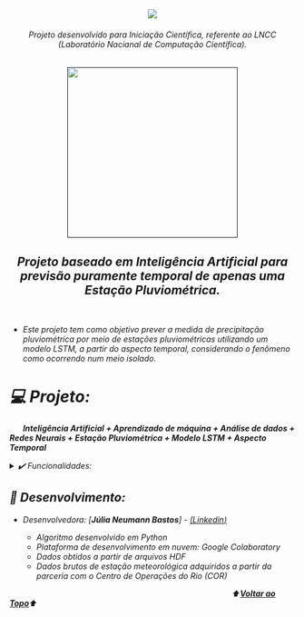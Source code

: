 <div align="center">
<img src="https://user-images.githubusercontent.com/91341760/211373546-a8e37d20-5140-4a21-8f05-b66780b816f9.png" />
</div>

<div align="center">
<i><h6>Projeto desenvolvido para Iniciação Científica, referente ao LNCC (Laboratório Nacianal de Computação Científica).
</div>
  
<a name="back-to-top">

<p align="center">
  <a href="">
    <img width="300px" src="" alt="">
   </a>
</p>

 <p>
    <h2 align="center">
 Projeto baseado em Inteligência Artificial para previsão puramente temporal de apenas uma Estação Pluviométrica.
  </h2>
  </p> 
  </br>
  
  - Este projeto tem como objetivo prever a medida de precipitação pluviométrica por meio de estações pluviométricas utilizando um modelo LSTM, a partir do aspecto temporal, considerando o fenômeno como ocorrendo num meio isolado.
  
  # 💻 Projeto:
&nbsp;&nbsp;&nbsp;&nbsp;&nbsp;&nbsp;**Inteligência Artificial + Aprendizado de máquina + Análise de dados + Redes Neurais +  Estação Pluviométrica + Modelo LSTM + Aspecto Temporal**


<details>
  <summary>✔️ Funcionalidades:</summary>
      <p align="justify">
      - Apresentação da região de interesse do projeto<br>
      - Análise de dados<br>
      - Trabalhando com formato de dados H5<br>
      - Pré-Processamento dos dados e suas estruturas<br>
      - Mapeamento do tensor a partir de um gerador<br>
      - Treinamento do modelo de LSTM<br>
      - Visualização dos resultados de predição com a biblioteca matplotlib.pyplot<br>
  </details>
  
  ## 🌱 Desenvolvimento:
- Desenvolvedora: [**Júlia Neumann Bastos**] - [(*Linkedin*)](https://www.linkedin.com/in/júlia-neumann/)

  - Algoritmo desenvolvido em Python
  - Plataforma de desenvolvimento em nuvem: Google Colaboratory
  - Dados obtidos a partir de arquivos HDF
  - *Dados brutos de estação meteorológica adquiridos a partir da parceria com o Centro de Operações do Rio (COR)*
  
  
</p>

&emsp;&emsp;&emsp;&emsp;&emsp;&emsp;&emsp;&emsp;&emsp;&emsp;&emsp;&emsp;&emsp;&emsp;&emsp;&emsp;&emsp;&emsp;&emsp;&emsp;&emsp;&emsp;&emsp;&emsp;&emsp;&emsp;&emsp;&emsp;⬆️[**Voltar ao Topo**](#back-to-top)⬆️
  
